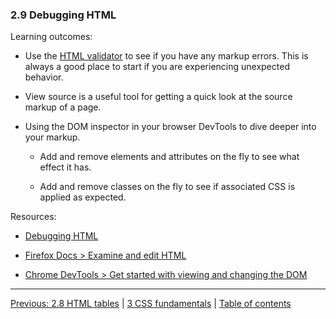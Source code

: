 ### 2.9 Debugging HTML

Learning outcomes:

- Use the [HTML validator](https://validator.w3.org/) to see if you have any markup errors. This is always a good place to start if you are experiencing unexpected behavior.

- View source is a useful tool for getting a quick look at the source markup of a page.

- Using the DOM inspector in your browser DevTools to dive deeper into your markup.

  - Add and remove elements and attributes on the fly to see what effect it has.

  - Add and remove classes on the fly to see if associated CSS is applied as expected.

Resources:

- [Debugging HTML](https://developer.mozilla.org/docs/Learn/HTML/Introduction_to_HTML/Debugging_HTML)

- [Firefox Docs > Examine and edit HTML](https://firefox-source-docs.mozilla.org/devtools-user/page_inspector/how_to/examine_and_edit_html/index.html)

- [Chrome DevTools > Get started with viewing and changing the DOM](https://developer.chrome.com/docs/devtools/dom/)

---

[Previous: 2.8 HTML tables](/curriculum/2-core/1-standards-and-semantics/2-8-html-tables.md) | [3 CSS fundamentals](/curriculum/2-core/2-styling/3-00-css-fundamentals.md) | [Table of contents](/TOC.md)
